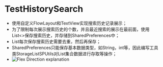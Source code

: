 # TestHistorySearch
* 使用自定义FlowLayout和TextView实现搜索历史记录展示；
* 为了限制每次展示搜索历史的个数，并且最近搜索的展示在最前面，使用List<>保存搜索历史，并存储到SharedPreferences中；
* List每次保存搜索历史需要去重，然后再保存；
* SharedPreferences只能保存基本数据类型，如String，int等，因此编写工具类StorageListSPUtils对List集合数据进行存取等操作；
*  ![Flex Direction explanation](/assets/search_history.jpeg)
